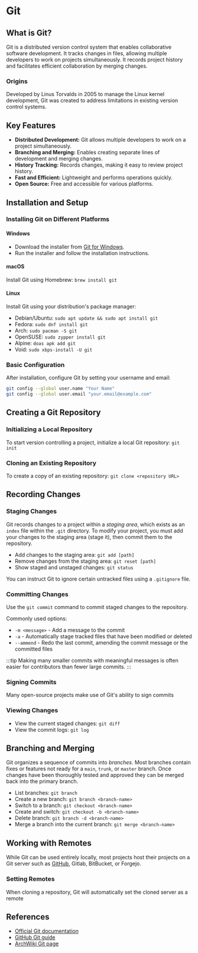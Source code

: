 # Git

## What is Git?

Git is a distributed version control system that enables collaborative software development.
It tracks changes in files, allowing multiple developers to work on projects simultaneously.
It records project history and facilitates efficient collaboration by merging changes.

### Origins

Developed by Linus Torvalds in 2005 to manage the Linux kernel development, Git was created to address limitations in existing version control systems.

## Key Features

- **Distributed Development:** Git allows multiple developers to work on a project simultaneously.
- **Branching and Merging:** Enables creating separate lines of development and merging changes.
- **History Tracking:** Records changes, making it easy to review project history.
- **Fast and Efficient:** Lightweight and performs operations quickly.
- **Open Source:** Free and accessible for various platforms.

## Installation and Setup

### Installing Git on Different Platforms

#### Windows

- Download the installer from [Git for Windows](https://gitforwindows.org/).
- Run the installer and follow the installation instructions.

#### macOS

Install Git using Homebrew:
`brew install git`

#### Linux

Install Git using your distribution's package manager:

- Debian/Ubuntu: `sudo apt update && sudo apt install git`
- Fedora: `sudo dnf install git`
- Arch: `sudo pacman -S git`
- OpenSUSE: `sudo zypper install git`
- Alpine: `doas apk add git`
- Void: `sudo xbps-install -U git`

### Basic Configuration

After installation, configure Git by setting your username and email:
```sh
git config --global user.name "Your Name"
git config --global user.email "your.email@example.com"
```

## Creating a Git Repository

### Initializing a Local Repository

To start version controlling a project, initialize a local Git repository:
`git init`

### Cloning an Existing Repository

To create a copy of an existing repository:
`git clone <repository URL>`

## Recording Changes

### Staging Changes

Git records changes to a project within a *staging area*, which exists as an `index` file within the `.git` directory.
To modify your project, you must add your changes to the staging area (stage it), then commit them to the repository.

- Add changes to the staging area: `git add [path]`
- Remove changes from the staging area: `git reset [path]`
- Show staged and unstaged changes: `git status`

You can instruct Git to ignore certain untracked files using a `.gitignore` file.

### Committing Changes

Use the `git commit` command to commit staged changes to the repository.

Commonly used options:

- `-m <message>` - Add a message to the commit
- `-a` - Automatically stage tracked files that have been modified or deleted
- `--ammend` - Redo the last commit, amending the commit message or the committed files

:::tip
Making many smaller commits with meaningful messages is often easier for contributors than fewer large commits.
:::

### Signing Commits

Many open-source projects make use of Git's ability to sign commits

### Viewing Changes

- View the current staged changes: `git diff`
- View the commit logs: `git log`

## Branching and Merging

Git organizes a sequence of commits into *branches*.
Most branches contain fixes or features not ready for a `main`, `trunk`, or `master` branch.
Once changes have been thoroughly tested and approved they can be merged back into the primary branch.

- List branches: `git branch`
- Create a new branch: `git branch <branch-name>`
- Switch to a branch: `git checkout <branch-name>`
- Create and switch: `git checkout -b <branch-name>`
- Delete branch: `git branch -d <branch-name>`
- Merge a branch into the current branch: `git merge <branch-name>`

## Working with Remotes

While Git can be used entirely locally, most projects host their projects on a Git server such as [GitHub](/tools/github), Gitlab, BitBucket, or Forgejo.

### Setting Remotes

When cloning a repository, Git will automatically set the cloned server as a remote

## References

[//]: # (This documentation serves as an introduction to Git, providing the fundamental knowledge and commands essential for version control and collaborative software development.)
[//]: # (Explore further to enhance your understanding and proficiency with Git.)

- [Official Git documentation](https://git-scm.com/doc)
- [GitHub Git guide](https://github.com/git-guides)
- [ArchWiki Git page](https://wiki.archlinux.org/title/Git)
